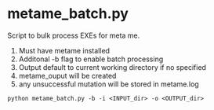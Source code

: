 # metame_batch.py
Script to bulk process EXEs for meta me.

1) Must have metame installed
2) Additonal -b flag to enable batch processing
3) Output default to current working directory if no specified
4) metame_ouput will be created
5) any unsuccessful mutation will be stored in metame.log

```python metame_batch.py -b -i <INPUT_dir> -o <OUTPUT_dir>```
